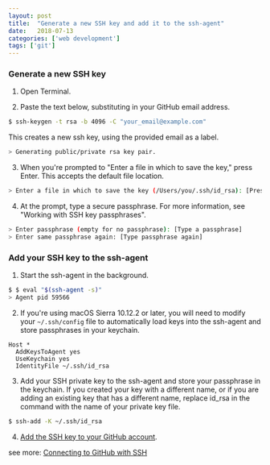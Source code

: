 ```yaml
---
layout: post
title:  "Generate a new SSH key and add it to the ssh-agent"
date:   2018-07-13
categories: ['web development']
tags: ['git']
---
```


### Generate a new SSH key

1. Open Terminal.

2. Paste the text below, substituting in your GitHub email address.

```bash
$ ssh-keygen -t rsa -b 4096 -C "your_email@example.com"
```

This creates a new ssh key, using the provided email as a label.

```bash
> Generating public/private rsa key pair.
```

3. When you're prompted to "Enter a file in which to save the key," press Enter. This accepts the default file location.

```bash
> Enter a file in which to save the key (/Users/you/.ssh/id_rsa): [Press enter]
```

4. At the prompt, type a secure passphrase. For more information, see "Working with SSH key passphrases".

```bash
> Enter passphrase (empty for no passphrase): [Type a passphrase]
> Enter same passphrase again: [Type passphrase again]
```

### Add your SSH key to the ssh-agent

1. Start the ssh-agent in the background.

```bash
$ $ eval "$(ssh-agent -s)"
> Agent pid 59566
```

2. If you're using macOS Sierra 10.12.2 or later, you will need to modify your `~/.ssh/config` file to automatically load keys into the ssh-agent and store passphrases in your keychain.

```
Host *
  AddKeysToAgent yes
  UseKeychain yes
  IdentityFile ~/.ssh/id_rsa
```

3. Add your SSH private key to the ssh-agent and store your passphrase in the keychain. If you created your key with a different name, or if you are adding an existing key that has a different name, replace id_rsa in the command with the name of your private key file.

```bash
$ ssh-add -K ~/.ssh/id_rsa
```

4. [Add the SSH key to your GitHub account](https://help.github.com/en/github/authenticating-to-github/adding-a-new-ssh-key-to-your-github-account).

see more: [Connecting to GitHub with SSH](https://help.github.com/en/github/authenticating-to-github/generating-a-new-ssh-key-and-adding-it-to-the-ssh-agent)
